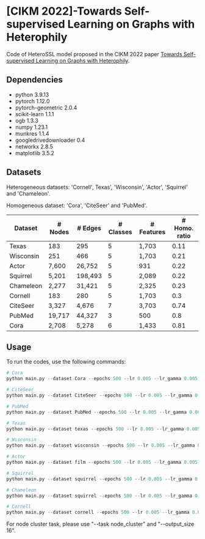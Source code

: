 #  [CIKM 2022]-Towards Self-supervised Learning on Graphs with Heterophily
Code of HeteroSSL model proposed in the CIKM 2022 paper [Towards Self-supervised Learning on Graphs with Heterophily](arxiv_url).

## Dependencies

- python 3.9.13
- pytorch 1.12.0
- pytorch-geometric 2.0.4
- scikit-learn 1.1.1
- ogb 1.3.3
- numpy 1.23.1
- munkres 1.1.4
- googledrivedownloader 0.4
- networkx 2.8.5
- matplotlib 3.5.2

## Datasets

Heterogeneous datasets: 'Cornell', Texas', 'Wisconsin', 'Actor', 'Squirrel' and 'Chameleon'.

Homogeneous dataset: 'Cora', 'CiteSeer' and 'PubMed'.

| Dataset          | # Nodes | # Edges | # Classes | # Features | # Homo. ratio |
| ---------------- | ------- | ------- | --------- | ---------- | ------------- |
| Texas            | 183     | 295     | 5         | 1,703      | 0.11          |
| Wisconsin        | 251     | 466     | 5         | 1,703      | 0.21          |
| Actor            | 7,600   | 26,752  | 5         | 931        | 0.22          |
| Squirrel         | 5,201   | 198,493 | 5         | 2,089      | 0.22          |
| Chameleon        | 2,277   | 31,421  | 5         | 2,325      | 0.23          |
| Cornell          | 183     | 280     | 5         | 1,703      | 0.3           |
| CiteSeer         | 3,327   | 4,676   | 7         | 3,703      | 0.74          |
| PubMed           | 19,717  | 44,327  | 3         | 500        | 0.8           |
| Cora             | 2,708   | 5,278   | 6         | 1,433      | 0.81          |


## Usage
To run the codes, use the following commands:
```python
# Cora
python main.py --dataset Cora --epochs 500 --lr 0.005 --lr_gamma 0.005 --weight_decay 0.0005 --hidden_size 512 --output_size 512 --dropout 0.4 --method hn2n_CCA_init_adj --task node_classification --topology_augmentation init

# CiteSeer
python main.py --dataset CiteSeer --epochs 500 --lr 0.005 --lr_gamma 0.005 --weight_decay 0.0005 --hidden_size 512 --output_size 512 --dropout 0.4 --method hn2n_CCA_init_adj --task node_classification --topology_augmentation init

# PubMed
python main.py --dataset PubMed --epochs 500 --lr 0.005 --lr_gamma 0.005 --weight_decay 0.0005 --hidden_size 512 --output_size 512 --dropout 0.4 --method hn2n_CCA_init_adj --task node_classification --topology_augmentation init

# Texas
python main.py --dataset texas --epochs 500 --lr 0.005 --lr_gamma 0.005 --weight_decay 0.0005 --hidden_size 512 --output_size 512 --dropout 0.4 --method hn2n_CCA_learned_adj --task node_classification

# Wisconsin
python main.py --dataset wisconsin --epochs 500 --lr 0.005 --lr_gamma 0.005 --weight_decay 0.0005 --hidden_size 512 --output_size 512 --dropout 0.4 --method hn2n_CCA_learned_adj --task node_classification

# Actor
python main.py --dataset film --epochs 500 --lr 0.005 --lr_gamma 0.005 --weight_decay 0.0005 --hidden_size 512 --output_size 512 --dropout 0.4 --method hn2n_CCA_learned_adj --task node_classification

# Squirrel 
python main.py --dataset squirrel --epochs 500 --lr 0.005 --lr_gamma 0.005 --weight_decay 0.0005 --hidden_size 512 --output_size 512 --dropout 0.4 --method hn2n_CCA_init_adj --task node_classification --topology_augmentation init

# Chameleon
python main.py --dataset squirrel --epochs 500 --lr 0.005 --lr_gamma 0.005 --weight_decay 0.0005 --hidden_size 512 --output_size 512 --dropout 0.3 --method hn2n_CCA_init_adj --task node_classification --topology_augmentation init

# Cornell
python main.py --dataset cornell --epochs 500 --lr 0.005 --lr_gamma 0.005 --weight_decay 0.0005 --hidden_size 512 --output_size 512 --dropout 0.4 --method hn2n_CCA_learned_adj --task node_classification

```
For node cluster task, please use "--task node_cluster" and "--output_size 16".

<!-- ## Reference
If our paper and code are useful for your research, please cite the following article:
```
@inproceedings{zhang2021canonical,
  title={From canonical correlation analysis to self-supervised graph neural networks},
  author={Zhang, Hengrui and Wu, Qitian and Yan, Junchi and Wipf, David and Philip, S Yu},
  booktitle={Thirty-Fifth Conference on Neural Information Processing Systems},
  year={2021}
}
``` -->